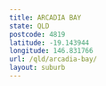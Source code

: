 ```yaml
---
title: ARCADIA BAY
state: QLD
postcode: 4819
latitude: -19.143944
longitude: 146.831766
url: /qld/arcadia-bay/
layout: suburb
---
```

